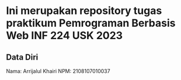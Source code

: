 # Ini merupakan repository tugas praktikum Pemrograman Berbasis Web INF 224 USK 2023
 
## Data Diri
 
Nama: Arrijalul Khairi
NPM: 2108107010037